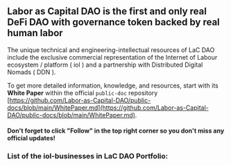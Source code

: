 ## Labor as Capital DAO is the first and only real DeFi DAO with governance token backed by real human labor

The unique technical and engineering-intellectual resources of LaC DAO include the exclusive commercial representation of the Internet of Labour ecosystem / platform ( iol ) and a partnership with Distributed Digital Nomads ( DDN ).

To get more detailed information, knowledge, and resources, start with its **White Paper** within the official `public-doc` repository [https://github.com/Labor-as-Capital-DAO/public-docs/blob/main/WhitePaper.md](https://github.com/Labor-as-Capital-DAO/public-docs/blob/main/WhitePaper.md).



#### Don't forget to click "Follow" in the top right corner so you don't miss any official updates!

### List of the iol-businesses in LaC DAO Portfolio:

